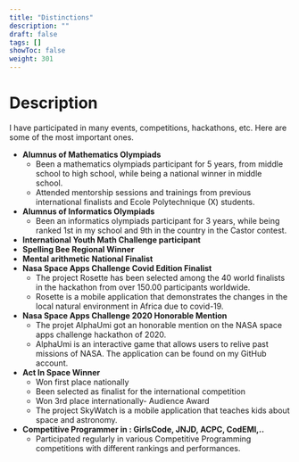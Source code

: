 ```yaml
---
title: "Distinctions"
description: ""
draft: false
tags: []
showToc: false
weight: 301
--- 
```


# Description
I have participated in many events, competitions, hackathons, etc. Here are some of the most important ones.

- **Alumnus of Mathematics Olympiads**
    - Been a mathematics olympiads participant for 5 years, from middle school to high school, while being a national winner in middle school.
    - Attended mentorship sessions and trainings from previous international finalists and Ecole Polytechnique (X) students.
- **Alumnus of Informatics Olympiads**
    - Been an informatics olympiads participant for 3 years, while being ranked 1st in my school and 9th in the country in the Castor contest.
- **International Youth Math Challenge participant**
- **Spelling Bee Regional Winner**
- **Mental arithmetic National Finalist**
- **Nasa Space Apps Challenge Covid Edition Finalist**
    - The project Rosette has been selected among the 40 world finalists in the hackathon from over 150.00 participants worldwide.
    - Rosette is a mobile application that demonstrates the changes in the local natural environment in Africa due to covid-19.
- **Nasa Space Apps Challenge 2020 Honorable Mention**
    - The projet AlphaUmi got an honorable mention on the NASA space apps challenge hackathon of 2020.
    - AlphaUmi is an interactive game that allows users to relive past missions of NASA.
    The application can be found on my GitHub account.
- **Act In Space Winner**
    - Won first place nationally
    - Been selected as finalist for the international competition
    - Won 3rd place internationally- Audience Award
    - The project SkyWatch is a mobile application that teaches kids about space and astronomy.
- **Competitive Programmer in : GirlsCode, JNJD, ACPC, CodEMI,..**
    - Participated regularly in various Competitive Programming competitions with different rankings and performances.

